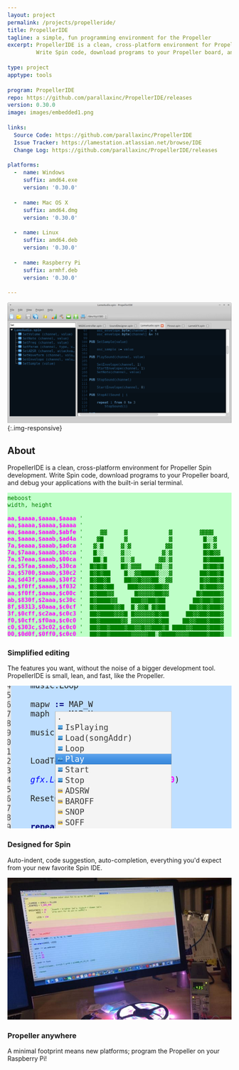 ```yaml
---
layout: project
permalink: /projects/propelleride/
title: PropellerIDE
tagline: a simple, fun programming environment for the Propeller
excerpt: PropellerIDE is a clean, cross-platform environment for Propeller Spin development.
         Write Spin code, download programs to your Propeller board, and debug your applications with the built-in serial terminal.

type: project
apptype: tools

program: PropellerIDE
repo: https://github.com/parallaxinc/PropellerIDE/releases
version: 0.30.0
image: images/embedded1.png

links:
  Source Code: https://github.com/parallaxinc/PropellerIDE
  Issue Tracker: https://lamestation.atlassian.net/browse/IDE
  Change Log: https://github.com/parallaxinc/PropellerIDE/releases

platforms:
  -  name: Windows
     suffix: amd64.exe
     version: '0.30.0'

  -  name: Mac OS X
     suffix: amd64.dmg
     version: '0.30.0'

  -  name: Linux
     suffix: amd64.deb
     version: '0.30.0'

  -  name: Raspberry Pi
     suffix: armhf.deb
     version: '0.30.0'

---
```


![](images/embedded1.png){:.img-responsive}

<div class="row">
  <div class="portfolio-item col-sm-8 col-md-8">
    <h2>About</h2>
    <p class="lead">PropellerIDE is a clean, cross-platform environment for Propeller Spin development. Write Spin code, download programs to your Propeller board, and debug your applications with the built-in serial terminal.</p>
  </div>
  <div class="portfolio-item col-sm-4 col-md-4">
  </div>
</div>

<div class="row">
  <div class="portfolio-item col-sm-4 col-md-4"> <img class="img-responsive" src="images/asm.png">
    <h3>Simplified editing</h3>
    <p>The features you want, without the noise of a bigger development tool. PropellerIDE is small, lean, and fast, like the Propeller.</p>
  </div>
  <div class="portfolio-item col-sm-4 col-md-4"> <img class="img-responsive" src="images/completion.png">
    <h3>Designed for Spin</h3>
    <p>Auto-indent, code suggestion, auto-completion, everything you'd expect from your new favorite Spin IDE.</p>
  </div>
  <div class="portfolio-item col-sm-4 col-md-4"> <img class="img-responsive" src="images/kenscomp.jpg">
    <h3>Propeller anywhere</h3>
    <p>A minimal footprint means new platforms; program the Propeller on your Raspberry Pi!</p>
  </div>
</div>

